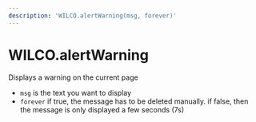 ```yaml
---
description: 'WILCO.alertWarning(msg, forever)'
---
```


# WILCO.alertWarning



Displays a warning on the current page

* `msg` is the text you want to display
* `forever` if true, the message has to be deleted manually. if false, then the message is only displayed a few seconds \(7s\)


